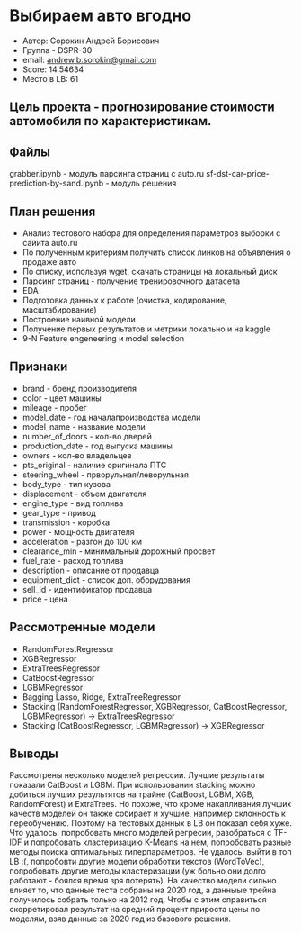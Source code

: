 # Выбираем авто вгодно
- Автор: Сорокин Андрей Борисович
- Группа - DSPR-30
- email: andrew.b.sorokin@gmail.com
- Score: 14.54634
- Место в LB: 61

## Цель проекта - прогнозирование стоимости автомобиля по характеристикам.
## Файлы
grabber.ipynb - модуль парсинга страниц с auto.ru
sf-dst-car-price-prediction-by-sand.ipynb - модуль решения

## План решения
- Анализ тестового набора для определения параметров выборки с сайита auto.ru
- По полученным критериям получить список линков на объявления о продаже авто
- По списку, используя wget, скачать страницы на локальный диск
- Парсинг страниц - получение тренировочного датасета
- EDA
- Подготовка данных к работе (очистка, кодирование, масштабирование)
- Построение наивной модели
- Получение первых результатов и метрики локально и на kaggle 
- 9-N Feature engeneering и model selection

## Признаки
- brand - бренд производителя
- color - цвет машины
- mileage - пробег
- model_date - год началапроизводства модели
- model_name - название модели
- number_of_doors - кол-во дверей
- production_date - год выпуска машины
- owners - кол-во владельцев
- pts_original - наличие оригинала ПТС
- steering_wheel - прворульная/леворульная
- body_type  - тип кузова
- displacement - объем двигателя
- engine_type - вид топлива
- gear_type - привод
- transmission - коробка
- power - мощность двигателя
- acceleration - разгон до 100 км
- clearance_min - минимальный дорожный просвет
- fuel_rate - расход топлива
- description  - описание от продавца
- equipment_dict  - список доп. оборудования
- sell_id  - идентификатор продавца
- price  - цена                                                            

## Рассмотренные модели
- RandomForestRegressor
- XGBRegressor
- ExtraTreesRegressor
- CatBoostRegressor
- LGBMRegressor
- Bagging Lasso, Ridge, ExtraTreeRegressor
- Stacking (RandomForestRegressor, XGBRegressor, CatBoostRegressor, LGBMRegressor) -> ExtraTreesRegressor
- Stacking (CatBoostRegressor, LGBMRegressor) -> XGBRegressor

## Выводы
Рассмотрены несколько моделей регрессии. Лучшие результаты показали CatBoost и LGBM. При использовании stacking можно добиться лучших результятов на трайне (CatBoost, LGBM, XGB, RandomForest) и ExtraTrees. 
Но похоже, что кроме накапливания лучших качеств моделей он также собирает и хучшие, например склонность к переобучению. Поэтому на тестовых данных в LB он показал себя хуже.
Что удалось: попробовать много моделей регресии, разобраться с TF-IDF и попробовать кластеризацию K-Means на нем, попробовать разные методы поиска оптимальных гиперпараметров.
Не удалось: выйти в топ LB :(, попробовти другие модели обработки текстов (WordToVec), попробовать другие методы кластеризации (уж больно они долго работают - боялся время зря потерять).
На качество модели сильно влияет то, что данные теста собраны на 2020 год, а данныые трейна получилось собрать только на 2012 год. 
Чтобы с этим справиться скорретировал результат на средний процент прироста цены по моделям, взяв данные за 2020 год из базового решения.

